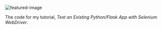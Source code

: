 ![featured-image](https://github.com/mbithenzomo/flask-selenium-webdriver-part-two/blob/master/flask-selenium-part-two.jpg)

The code for my tutorial, *Test an Existing Python/Flask App with Selenium WebDriver*.
